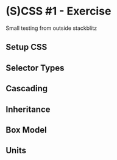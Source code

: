 # (S)CSS #1 - Exercise

Small testing from outside stackblitz

## Setup CSS

## Selector Types

## Cascading

## Inheritance

## Box Model

## Units
